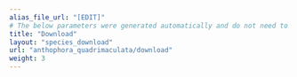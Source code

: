 ```yaml
---
alias_file_url: "[EDIT]"
# The below parameters were generated automatically and do not need to be changed.
title: "Download"
layout: "species_download"
url: "anthophora_quadrimaculata/download"
weight: 3
---
```

